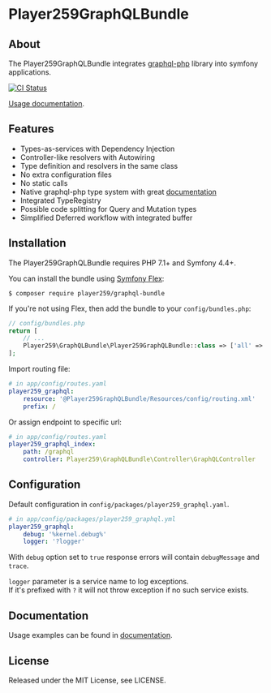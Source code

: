 # Player259GraphQLBundle

## About

The Player259GraphQLBundle integrates [graphql-php](https://github.com/webonyx/graphql-php) library
into symfony applications.

[![CI Status](https://github.com/player259/graphql-bundle/workflows/CI/badge.svg?branch=master&event=push)](https://github.com/player259/graphql-bundle/actions)

[Usage documentation](https://github.com/player259/graphql-bundle/blob/master/Resources/doc/index.rst).

## Features

* Types-as-services with Dependency Injection
* Controller-like resolvers with Autowiring
* Type definition and resolvers in the same class
* No extra configuration files
* No static calls
* Native graphql-php type system with great [documentation](https://webonyx.github.io/graphql-php/)
* Integrated TypeRegistry
* Possible code splitting for Query and Mutation types
* Simplified Deferred workflow with integrated buffer

## Installation

The Player259GraphQLBundle requires PHP 7.1+ and Symfony 4.4+.

You can install the bundle using [Symfony Flex](https://symfony.com/doc/current/setup/flex.html):

    $ composer require player259/graphql-bundle

If you're not using Flex, then add the bundle to your `config/bundles.php`:

```php
// config/bundles.php
return [
    // ...
    Player259\GraphQLBundle\Player259GraphQLBundle::class => ['all' => true],
];
```

Import routing file:

```yaml
# in app/config/routes.yaml
player259_graphql:
    resource: '@Player259GraphQLBundle/Resources/config/routing.xml'
    prefix: /
```

Or assign endpoint to specific url:

```yaml
# in app/config/routes.yaml
player259_graphql_index:
    path: /graphql
    controller: Player259\GraphQLBundle\Controller\GraphQLController
```

## Configuration

Default configuration in `config/packages/player259_graphql.yaml`.

```yaml
# in app/config/packages/player259_graphql.yml
player259_graphql:
    debug: '%kernel.debug%'
    logger: '?logger'
```

With `debug` option set to `true` response errors will contain `debugMessage` and `trace`.

`logger` parameter is a service name to log exceptions.  
If it's prefixed with `?` it will not throw exception if no such service exists.

## Documentation

Usage examples can be found in [documentation](https://github.com/player259/graphql-bundle/blob/master/Resources/doc/index.rst).

## License

Released under the MIT License, see LICENSE.
